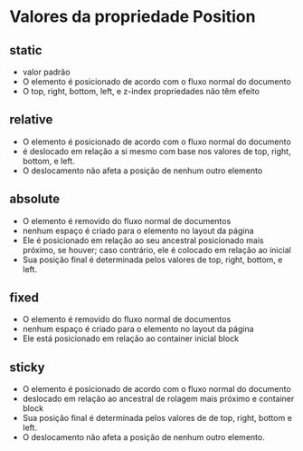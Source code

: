 # Valores da propriedade Position

## static
- valor padrão
- O elemento é posicionado de acordo com o fluxo normal do documento
- O top, right, bottom, left, e z-index propriedades não têm efeito

## relative
- O elemento é posicionado de acordo com o fluxo normal do documento
- é deslocado em relação a si mesmo com base nos valores de 
top, right, bottom, e left. 
- O deslocamento não afeta a posição de nenhum outro elemento

## absolute
- O elemento é removido do fluxo normal de documentos
- nenhum espaço é criado para o elemento no layout da página
- Ele é posicionado em relação ao seu ancestral posicionado mais próximo, 
se houver; caso contrário, ele é colocado em relação ao inicial 
- Sua posição final é determinada pelos valores de top, right, bottom, e left.

## fixed
- O elemento é removido do fluxo normal de documentos
- nenhum espaço é criado para o elemento no layout da página
-  Ele está posicionado em relação ao container inicial block 

## sticky
- O elemento é posicionado de acordo com o fluxo normal do documento
- deslocado em relação ao ancestral de rolagem mais próximo e container block
- Sua posição final é determinada pelos valores de de top, right, bottom e left. 
- O deslocamento não afeta a posição de nenhum outro elemento.